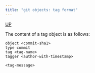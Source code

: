 ```yaml
---
title: "git objects: tag format"
---
```


[UP](/git.html)


The content of a tag object is as follows:

```text
object <commit-sha1>
type commit
tag <tag-name>
tagger <author-with-timestamp>

<tag-message>
```
